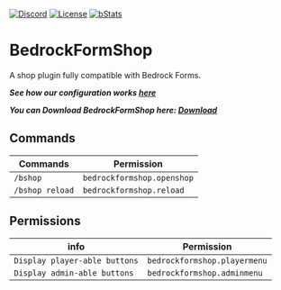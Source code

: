[![Discord](https://img.shields.io/discord/853331530004299807?color=7289da&label=discord&logo=discord&logoColor=white)](https://discord.gg/M2SvqCu4e9)
[![License](https://img.shields.io/badge/License-GPL-orange)](https://github.com/kejonaMC/BedrockFormShop/blob/master/License)
[![bStats](https://img.shields.io/badge/bStats-click%20me-yellow)](https://bstats.org/plugin/bungeecord/GeyserUpdater/16668)

# BedrockFormShop
A shop plugin fully compatible with Bedrock Forms.

_**See how our configuration works [here](https://github.com/kejonaMC/BedrockFormShop/wiki)**_

_**You can Download BedrockFormShop here: [Download](https://github.com/kejonaMC/BedrockFormShop/releases)**_

## Commands

| Commands | Permission |
| --- | --- |
| `/bshop` | `bedrockformshop.openshop` |
| `/bshop reload` | `bedrockformshop.reload` |

## Permissions

| info | Permission |
| --- | --- |
| `Display player-able buttons` | `bedrockformshop.playermenu` |
| `Display admin-able buttons` | `bedrockformshop.adminmenu` |
